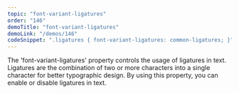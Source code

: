 ```yaml
---
topic: "font-variant-ligatures"
order: "146"
demoTitle: "font-variant-ligatures"
demoLink: "/demos/146"
codeSnippet: ".ligatures { font-variant-ligatures: common-ligatures; }"
---
```


The 'font-variant-ligatures' property controls the usage of ligatures in text. Ligatures are the combination of two or more characters into a single character for better typographic design. By using this property, you can enable or disable ligatures in text.
<br />
